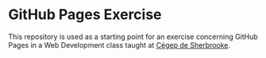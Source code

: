 # GitHub Pages Exercise

This repository is used as a starting point for an exercise concerning GitHub Pages in a Web Development class taught at [Cégep de Sherbrooke](https://www.cegepsherbrooke.qc.ca/).
